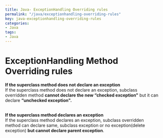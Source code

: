 ```yaml
---
title: Java- ExceptionHandling Overriding rules
permalink: "/java/exceptionhandling-overriding-rules"
key: java-exceptionhandling-overriding-rules
categories:
- Java
tags:
- Java
---
```


ExceptionHandling Method Overriding rules
============================================

**If the superclass method does not declare an exception**  
If the superclass method does not declare an exception, subclass overridden
method **cannot declare the new “checked exception"** but it can declare
**“unchecked exception".**  
<br>

**If the superclass method declares an exception**  
If the superclass method declares an exception, subclass overridden method can
declare same, subclass exception or no exception(delete exception) **but cannot
declare parent exception**.
